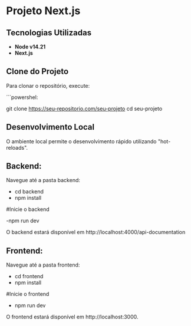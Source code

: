 # Projeto Next.js

## Tecnologias Utilizadas

- **Node v14.21**
- **Next.js**

## Clone do Projeto

Para clonar o repositório, execute:

´´´powershel:

git clone https://seu-repositorio.com/seu-projeto
cd seu-projeto

## Desenvolvimento Local
O ambiente local permite o desenvolvimento rápido utilizando "hot-reloads".

## Backend:

Navegue até a pasta backend:
- cd backend
- npm install

#Inicie o backend

-npm run dev

O backend estará disponível em http://localhost:4000/api-documentation


## Frontend:

Navegue até a pasta frontend:
- cd frontend
- npm install

#Inicie o frontend

- npm run dev

O frontend estará disponível em http://localhost:3000.
